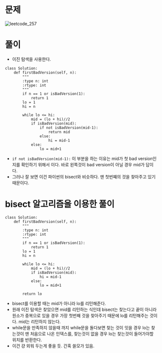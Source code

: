 # 문제 
![leetcode_257](https://user-images.githubusercontent.com/51700219/77531631-9203ca00-6ed6-11ea-8ce4-e28452509ff5.png)

# 풀이
- 이진 탐색을 사용한다.
```python3
class Solution:
    def firstBadVersion(self, n):
        """
        :type n: int
        :rtype: int
        """
        if n == 1 or isBadVersion(1):
            return 1
        lo = 1
        hi = n
        
        while lo <= hi:
            mid = (lo + hi)//2
            if isBadVersion(mid):
                if not isBadVersion(mid-1):
                    return mid
                else:
                    hi = mid-1
            else:
                lo = mid+1
```
- `if not isBadVersion(mid-1):` 이 부분을 하는 이유는 mid가 첫 bad version인지를 확인하기 위해서 이다. 바로 왼쪽것이 bad version이 아닐 경우
mid가 답이다.
- 그러나 잘 보면 이건 파이썬의 bisect와 비슷하다. 맨 첫번쨰의 것을 찾아주고 있기 때문이다.
# bisect 알고리즘을 이용한 풀이
```python3
class Solution:
    def firstBadVersion(self, n):
        """
        :type n: int
        :rtype: int
        """
        if n == 1 or isBadVersion(1):
            return 1
        lo = 1
        hi = n
        
        while lo <= hi:
            mid = (lo + hi)//2
            if isBadVersion(mid):
                hi = mid-1
            else:
                lo = mid+1
                
        return lo
```
- bisect를 이용할 때는 mid가 아니라 lo를 리턴해준다. 
- 원래 이진 탐색은 찾았으면 mid를 리턴하는 식인데 bisect는 찾는다고 끝이 아니라 원소가 중복으로 있을 경우 가장 첫번째 것을 찾아주기 때문에
lo를 리턴해주는 것이다. mid는 리턴하지 않는다.
- while문을 만족하지 않을때 까지 while문을 돌다보면 찾는 것이 잇을 경우 lo는 찾는것이 맨 처음으로 나온 인덱스를, 찾는것이 없을 경우 lo는 찾는것이
들어가야할 위치를 반환한다.
- 이건 걍 외워 두는게 좋을 듯. 간혹 쓸모가 있음.

